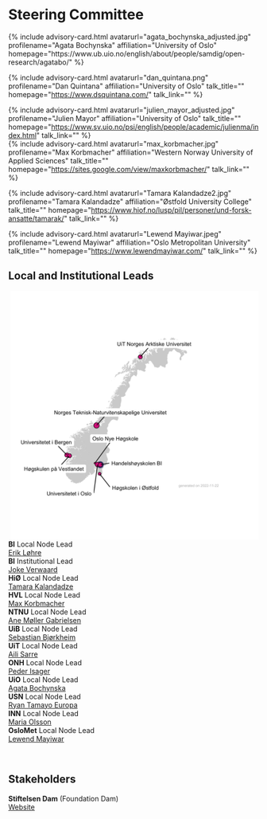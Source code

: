 # Steering Committee

<div id="profile-container">
{% include advisory-card.html avatarurl="agata_bochynska_adjusted.jpg" profilename="Agata Bochynska" affiliation="University of Oslo" homepage="https://www.ub.uio.no/english/about/people/samdig/open-research/agatabo/" %}

{% include advisory-card.html avatarurl="dan_quintana.png" profilename="Dan Quintana" affiliation="University of Oslo" talk_title="" homepage="https://www.dsquintana.com/" talk_link="" %}
  
{% include advisory-card.html avatarurl="julien_mayor_adjusted.jpg" profilename="Julien Mayor" affiliation="University of Oslo" talk_title="" homepage="https://www.sv.uio.no/psi/english/people/academic/julienma/index.html" talk_link="" %}
<br>
{% include advisory-card.html avatarurl="max_korbmacher.jpg" profilename="Max Korbmacher" affiliation="Western Norway University of Applied Sciences" talk_title="" homepage="https://sites.google.com/view/maxkorbmacher/" talk_link="" %}

{% include advisory-card.html avatarurl="Tamara Kalandadze2.jpg" profilename="Tamara Kalandadze" affiliation="Østfold University College" talk_title="" homepage="https://www.hiof.no/lusp/pil/personer/und-forsk-ansatte/tamarak/" talk_link="" %}

{% include advisory-card.html avatarurl="Lewend Mayiwar.jpeg" profilename="Lewend Mayiwar" affiliation="Oslo Metropolitan University" talk_title="" homepage="https://www.lewendmayiwar.com/" talk_link="" %}
</div>

## Local and Institutional Leads

<img align="right" width="500" height="500" src="img/NORRN_plot.png"> <br>

**BI** Local Node Lead <br>
  [Erik Løhre](https://www.bi.no/om-bi/ansatte/institutt-for-ledelse-og-organisasjon/erik-lohre/) <br>
**BI** Institutional Lead <br>
  [Joke Verwaard](https://www.bi.edu/about-bi/employees/research-learning-and-impact/joke-verwaard/) <br>
**HiØ** Local Node Lead <br>
  [Tamara Kalandadze](https://www.hiof.no/lusp/pil/personer/und-forsk-ansatte/tamarak/) <br>
**HVL** Local Node Lead <br>
  [Max Korbmacher](https://sites.google.com/view/maxkorbmacher/) <br>
**NTNU** Local Node Lead <br>
  [Ane Møller Gabrielsen](https://www.ntnu.edu/employees/ane.gabrielsen) <br>
**UiB** Local Node Lead <br>
  [Sebastian Bjørkheim](https://www.uib.no/personer/Sebastian.Bj%C3%B8rkheim) <br>
**UiT** Local Node Lead <br>
  [Aili Sarre](https://uit.no/ansatte/aili.sarre) <br>
**ONH** Local Node Lead <br>
  [Peder Isager](https://pedermisager.org/) <br>
**UiO** Local Node Lead <br>
  [Agata Bochynska](https://www.ub.uio.no/english/about/people/samdig/open-research/agatabo/) <br>
**USN** Local Node Lead <br>
  [Ryan Tamayo Europa](https://www.usn.no/english/about/contact-us/employees/ryan-tamayo-europa) <br>
**INN** Local Node Lead <br>
  [Maria Olsson](https://www.inn.no/english/find-an-employee/maria-olsson.html) <br>
**OsloMet** Local Node Lead <br>
  [Lewend Mayiwar](https://www.oslomet.no/en/about/employee/lemay3377/) 

  <br>  

## Stakeholders

**Stiftelsen Dam** (Foundation Dam) <br>
  [Website](https://dam.no/) 

